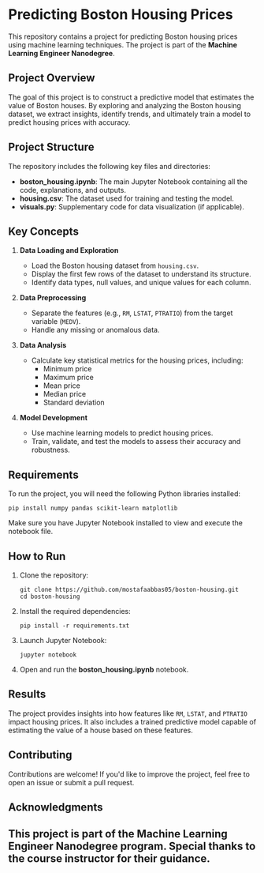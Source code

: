 # Predicting Boston Housing Prices
This repository contains a project for predicting Boston housing prices using machine learning techniques. The project is part of the **Machine Learning Engineer Nanodegree**.
## Project Overview
The goal of this project is to construct a predictive model that estimates the value of Boston houses. By exploring and analyzing the Boston housing dataset, we extract insights, identify trends, and ultimately train a model to predict housing prices with accuracy.
## Project Structure
The repository includes the following key files and directories:
- **boston_housing.ipynb**: The main Jupyter Notebook containing all the code, explanations, and outputs.
- **housing.csv**: The dataset used for training and testing the model.
- **visuals.py**: Supplementary code for data visualization (if applicable).
## Key Concepts
1. **Data Loading and Exploration**
   - Load the Boston housing dataset from `housing.csv`.
   - Display the first few rows of the dataset to understand its structure.
   - Identify data types, null values, and unique values for each column.
   
2. **Data Preprocessing**
   - Separate the features (e.g., `RM`, `LSTAT`, `PTRATIO`) from the target variable (`MEDV`).
   - Handle any missing or anomalous data.
   
3. **Data Analysis**
   - Calculate key statistical metrics for the housing prices, including:
     - Minimum price
     - Maximum price
     - Mean price
     - Median price
     - Standard deviation
4. **Model Development**
   - Use machine learning models to predict housing prices.
   - Train, validate, and test the models to assess their accuracy and robustness.
## Requirements
To run the project, you will need the following Python libraries installed:
```
pip install numpy pandas scikit-learn matplotlib
```
Make sure you have Jupyter Notebook installed to view and execute the notebook file.
## How to Run
1. Clone the repository:
   ```
   git clone https://github.com/mostafaabbas05/boston-housing.git
   cd boston-housing
   ```
2. Install the required dependencies:
   ```
   pip install -r requirements.txt
   ```
3. Launch Jupyter Notebook:
   ```
   jupyter notebook
   ```
4. Open and run the **boston_housing.ipynb** notebook.
## Results
The project provides insights into how features like `RM`, `LSTAT`, and `PTRATIO` impact housing prices. It also includes a trained predictive model capable of estimating the value of a house based on these features.
## Contributing
Contributions are welcome! If you'd like to improve the project, feel free to open an issue or submit a pull request.
## Acknowledgments
This project is part of the Machine Learning Engineer Nanodegree program. Special thanks to the course instructor for their guidance.
---

